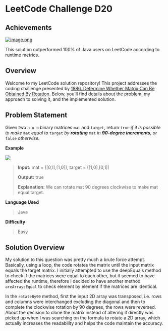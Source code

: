 
# LeetCode Challenge D20
## Achievements
[![image.png](https://i.postimg.cc/Gmn5zcjY/image.png)](https://postimg.cc/Mvt5pJNK)

This solution outperformed 100% of Java users on LeetCode according to runtime metrics.


## Overview

Welcome to my LeetCode solution repository! This project addresses the coding challenge presented by [1886.  Determine Whether Matrix Can Be Obtained By Rotation](https://leetcode.com/problems/determine-whether-matrix-can-be-obtained-by-rotation/). Below, you'll find details about the problem, my approach to solving it, and the implemented solution.

## Problem Statement
Given two `n x n` binary matrices `mat` and `target`, return `true` _if it is possible to make_ `mat` _equal to_ `target` _by  **rotating**_ `mat` _in  **90-degree increments**, or_ `false` _otherwise._

**Example**

![](https://assets.leetcode.com/uploads/2021/05/20/grid3.png)

>**Input:** mat = [[0,1],[1,0]], target = [[1,0],[0,1]]
>
>**Output:** true
>
>**Explanation:** We can rotate mat 90 degrees clockwise to make mat equal target.

**Language Used**
> Java

**Difficulty**
> Easy

## Solution Overview
My solution to this question was pretty much a brute force attempt. Basically, using a loop, the code rotates the matrix until the input matrix equals the target matrix. I initially attempted to use the deepEquals method to check if the matrices were equal to each other, but it seemed to have affected the runtime, therefore I decided to have another method `areArraysEqual` to check element by element if the matrices are identical.

In the `rotateBy90` method, first the input 2D array was transposed, i.e. rows and columns were interchanged excluding the diagonal and then to complete the clockwise rotation by 90 degrees, the rows were reversed. About the decision to clone the matrix instead of altering it directly was picked up when I was searching on the formula to rotate a 2D array, which actually increases the readability and helps the code maintain the accuracy. 
